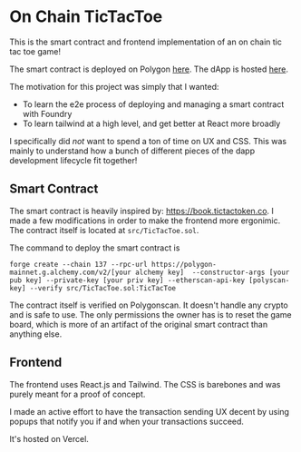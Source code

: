 # On Chain TicTacToe

This is the smart contract and frontend implementation of an on chain tic tac toe game!

The smart contract is deployed on Polygon [here](https://polygonscan.com/address/0xa274b39B7c5c7d0f831AE3732F4b07AfE1E4b74C). The dApp is hosted [here](https://tictactoe-onchain.vercel.app/).

The motivation for this project was simply that I wanted:

- To learn the e2e process of deploying and managing a smart contract with Foundry
- To learn tailwind at a high level, and get better at React more broadly

I specifically did _not_ want to spend a ton of time on UX and CSS. This was mainly to understand how a bunch of different pieces of the dapp development lifecycle fit together!

## Smart Contract

The smart contract is heavily inspired by: https://book.tictactoken.co. I made a few modifications in order to make the frontend more ergonimic. The contract itself is located at `src/TicTacToe.sol`.

The command to deploy the smart contract is

```
forge create --chain 137 --rpc-url https://polygon-mainnet.g.alchemy.com/v2/[your alchemy key]  --constructor-args [your pub key] --private-key [your priv key] --etherscan-api-key [polyscan-key] --verify src/TicTacToe.sol:TicTacToe
```

The contract itself is verified on Polygonscan. It doesn't handle any crypto and is safe to use. The only permissions the owner has is to reset the game board, which is more of an artifact of the original smart contract than anything else.

## Frontend

The frontend uses React.js and Tailwind. The CSS is barebones and was purely meant for a proof of concept.

I made an active effort to have the transaction sending UX decent by using popups that notify you if and when your transactions succeed.

It's hosted on Vercel.
